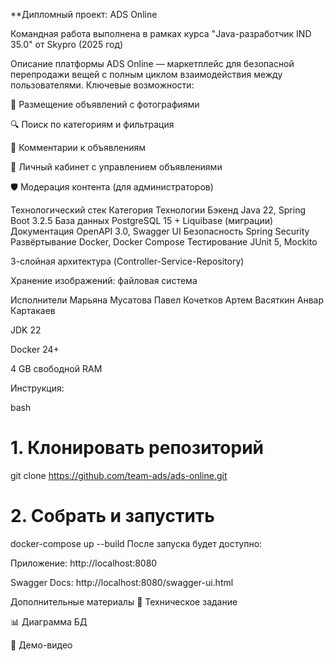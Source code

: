 **Дипломный проект: ADS Online

Командная работа выполнена в рамках курса "Java-разработчик IND 35.0" от Skypro (2025 год)

Описание платформы
ADS Online — маркетплейс для безопасной перепродажи вещей с полным циклом взаимодействия между пользователями. Ключевые возможности:

📌 Размещение объявлений с фотографиями

🔍 Поиск по категориям и фильтрация

💬 Комментарии к объявлениям

🔐 Личный кабинет с управлением объявлениями

🛡️ Модерация контента (для администраторов)

Технологический стек
Категория	Технологии
Бэкенд	Java 22, Spring Boot 3.2.5
База данных	PostgreSQL 15 + Liquibase (миграции)
Документация	OpenAPI 3.0, Swagger UI
Безопасность	Spring Security
Развёртывание	Docker, Docker Compose
Тестирование	JUnit 5, Mockito


3-слойная архитектура (Controller-Service-Repository)

Хранение изображений: файловая система


Исполнители
Марьяна Мусатова
Павел Кочетков
Артем Васяткин
Анвар Картакаев

JDK 22

Docker 24+

4 GB свободной RAM

Инструкция:

bash
# 1. Клонировать репозиторий
git clone https://github.com/team-ads/ads-online.git

# 2. Собрать и запустить
docker-compose up --build
После запуска будет доступно:

Приложение: http://localhost:8080

Swagger Docs: http://localhost:8080/swagger-ui.html


Дополнительные материалы
📄 Техническое задание

📊 Диаграмма БД

🎥 Демо-видео

